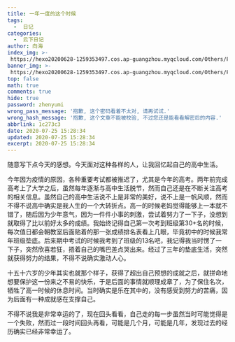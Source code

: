 ```yaml
---
title: 一年一度的这个时候
tags:
  -  日记
categories:
  -  云下日记
author: 向海
index_img: >-
 https://hexo20200628-1259353497.cos.ap-guangzhou.myqcloud.com/Others/Fluid/new%20post/new_post1.jpg
banner_img: >-
 https://hexo20200628-1259353497.cos.ap-guangzhou.myqcloud.com/Others/Fluid/post/post2.jpg
top: false
math: true
comments: true
hide: true
password: zhenyumi
wrong_pass_message: '抱歉, 这个密码看着不太对, 请再试试.'
wrong_hash_message: '抱歉, 这个文章不能被校验, 不过您还是能看看解密后的内容.'
abbrlink: 1c273c3
date: 2020-07-25 15:28:34
updated: 2020-07-25 15:28:34
excerpt: 2020-07-25 15:28:34
---
```


随意写下点今天的感想。今天面对这种各样的人，让我回忆起自己的高中生活。

今年因为疫情的原因，各种重要考试都被推迟了，尤其是今年的高考。两年前完成高考上了大学之后，虽然每年逐渐与高中生活脱节，然而自己还是在不断关注高考的相关信息。虽然自己的高中生活说不上是非常的美好，说不上是一帆风顺，然而不得不说高中确实是我人生的一个大转折点。高一的时候老妈觉得能够上一本就不错了，随后因为少年意气，因为一件件小事的刺激，尝试着努力了一下子，没想到就取得了比以前好太多的成绩。我始终记得自己第一次考到班级第30+名的时候，每次值日都会朝教室后面贴着的那一张成绩排名表看上几眼，毕竟初中的时候我常年班级垫底。后来期中考试的时候我考到了班级的13名吧，我记得我当时愣了一下子，突然欣喜若狂，捂着自己的嘴巴差点哭出来。经过了三年的垫底生活，突然就获得努力的结果，不得不说确实激动人心。

十五十六岁的少年其实也就那个样子，获得了超出自己预想的成就之后，就拼命地想要保护这一份来之不易的快乐，于是后面的事情就顺理成章了，为了保住名次，牺牲了高一时候的休息时间。当时确实是乐在其中的，没有感受到努力的苦痛，因为后面有一种成就感在支撑自己。

不得不说我是非常幸运的了，现在回头看看，自己走的每一步虽然当时可能觉得是一个失败，然而过一段时间回头再看，可能是几个月，可能是几年，发现过去的经历确实已经非常幸运了。

